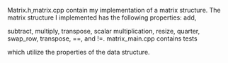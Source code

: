 Matrix.h,matrix.cpp contain my implementation of a matrix structure. The matrix structure I implemented has the following properties: add,

subtract, multiply, transpose, scalar multiplication, resize, quarter, swap_row, transpose, ==, and !=. matrix_main.cpp contains tests 

which utilize the properties of the data structure. 

